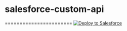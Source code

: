 # salesforce-custom-api
=======================
<a href="https://githubsfdeploy.herokuapp.com?owner=&repo=salesforce-custom-api&ref=master">
  <img alt="Deploy to Salesforce"
       src="https://raw.githubusercontent.com/afawcett/githubsfdeploy/master/deploy.png">
</a>

